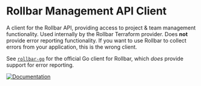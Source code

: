 Rollbar Management API Client
=============================

A client for the Rollbar API, providing access to project & team management
functionality. Used internally by the Rollbar Terraform provider.  Does **not**
provide error reporting functionality. If you want to use Rollbar to collect
errors from your application, this is the wrong client.

See [`rollbar-go`](https://github.com/rollbar/rollbar-go) for the official Go
client for Rollbar, which *does* provide support for error reporting.

[![Documentation](https://godoc.org/github.com/rollbar/terraform-provider-rollbar?status.svg)](http://godoc.org/github.com/rollbar/terraform-provider-rollbar)

